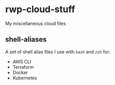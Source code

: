 # rwp-cloud-stuff

My miscellaneous cloud files

## shell-aliases

A set of shell alias files I use with `bash` and `zsh` for:
- AWS CLI
- Terraform
- Docker
- Kubernetes